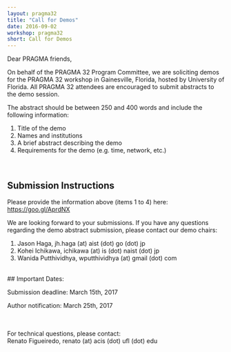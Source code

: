 ```yaml
---
layout: pragma32
title: "Call for Demos"
date: 2016-09-02
workshop: pragma32
short: Call for Demos
---
```


Dear PRAGMA friends,

On behalf of the PRAGMA 32 Program Committee, we are soliciting demos for the PRAGMA 32 workshop in Gainesville, Florida, hosted by University of Florida. All PRAGMA 32 attendees are encouraged to submit abstracts to the demo session.
 
The abstract should be between 250 and 400 words and include the following information: 

1. Title of the demo 
2. Names and institutions 
3. A brief abstract describing the demo 
4. Requirements for the demo (e.g. time, network, etc.) 

<br>

## Submission Instructions

Please provide the information above (items 1 to 4) here: https://goo.gl/AprdNX 

We are looking forward to your submissions. If you have any questions regarding the demo abstract submission, please contact our demo chairs:

1. Jason Haga, jh.haga (at) aist (dot) go (dot) jp
2. Kohei Ichikawa, ichikawa (at) is (dot) naist (dot) jp
3. Wanida Putthividhya, wputthividhya (at) gmail (dot) com

<br>
## Important Dates:

Submission deadline: March 15th, 2017 

Author notification: March 25th, 2017 

<br>
<br>
For technical questions, please contact:
<br>
Renato Figueiredo, renato (at) acis (dot) ufl (dot) edu


